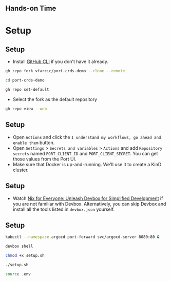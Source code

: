 <!-- .slide: data-background="../img/background/hands-on.jpg" -->
## Hands-on Time

# Setup


## Setup

* Install [GitHub CLI](https://cli.github.com/) if you don't have it already.

```sh
gh repo fork vfarcic/port-crds-demo --clone --remote

cd port-crds-demo

gh repo set-default
```

* Select the fork as the default repository

```sh
gh repo view --web
```


## Setup

* Open `Actions` and click the `I understand my workflows, go ahead and enable them` button.
* Open `Settings` > `Secrets and variables` > `Actions` and add `Repository secrets` named `PORT_CLIENT_ID` and `PORT_CLIENT_SECRET`. You can get those values from the Port UI.
* Make sure that Docker is up-and-running. We'll use it to create a KinD cluster.


## Setup

* Watch [Nix for Everyone: Unleash Devbox for Simplified Development](https://youtu.be/WiFLtcBvGMU) if you are not familiar with Devbox. Alternatively, you can skip Devbox and install all the tools listed in `devbox.json` yourself.


## Setup

```sh
kubectl --namespace argocd port-forward svc/argocd-server 8080:80 &

devbox shell

chmod +x setup.sh

./setup.sh

source .env
```